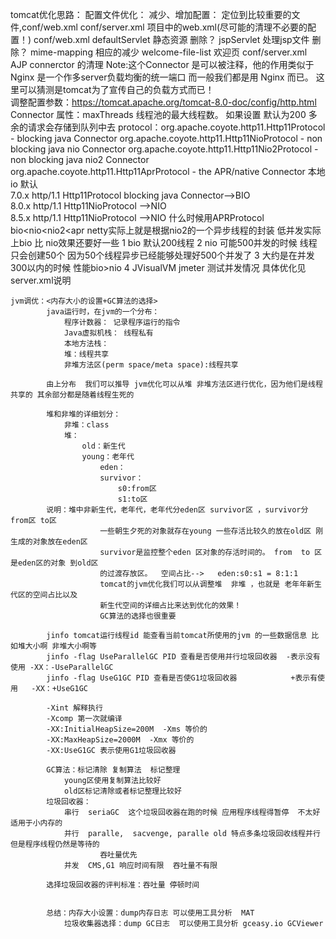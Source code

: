 tomcat优化思路：
    配置文件优化：
        减少、增加配置：
            定位到比较重要的文件,conf/web.xml  conf/server.xml   项目中的web.xml(尽可能的清理不必要的配置！)
            conf/web.xml    defaultServlet  静态资源  删除？
                            jspServlet 处理jsp文件  删除？
                            mime-mapping 相应的减少
                            welcome-file-list 欢迎页
            conf/server.xml AJP connerctor 的清理 <Connector port="8009" protocol="AJP/1.3" redirectPort="8443" />
                            Note:这个Connector 是可以被注释，他的作用类似于Nginx 是一个作多server负载均衡的统一端口 而一般我们都是用
                            		Nginx 而已。 这里可以猜测是tomcat为了宣传自己的负载方式而已！    
        调整配置参数：https://tomcat.apache.org/tomcat-8.0-doc/config/http.html
            <Connector port="8080" protocol="HTTP/1.1" connectionTimeout="20000" redirectPort="8443" />
            Connector 属性：maxThreads 线程池的最大线程数。 如果设置 默认为200  多余的请求会存储到队列中去
            protocol：org.apache.coyote.http11.Http11Protocol - blocking java  Connector
                      org.apache.coyote.http11.Http11NioProtocol - non blocking java nio Connector
                      org.apache.coyote.http11.Http11Nio2Protocol - non blocking java nio2 Connector
                      org.apache.coyote.http11.Http11AprProtocol - the APR/native Connector 本地io
                        默认  
                            7.0.x   http/1.1 Http11Protocol  blocking java  Connector-->BIO  
                            8.0.x   http/1.1 Http11NioProtocol -->NIO       
                            8.5.x   http/1.1 Http11NioProtocol -->NIO
            什么时候用APRProtocol 
                     bio<nio<nio2<apr           netty实际上就是根据nio2的一个异步线程的封装 
                     低并发实际上bio 比 nio效果还要好一些 
                     1 bio 默认200线程
                     2 nio 可能500并发的时候 线程只会创建50个 因为50个线程异步已经能够处理好500个并发了
                     3 大约是在并发300以内的时候  性能bio>nio
                     4 JVisualVM jmeter 测试并发情况
            具体优化见server.xml说明                    
            
    jvm调优：<内存大小的设置+GC算法的选择>
            java运行时，在jvm的一个分布：
                程序计数器： 记录程序运行的指令
                Java虚拟机栈： 线程私有
                本地方法栈：
                堆：线程共享
                非堆方法区(perm space/meta space):线程共享
            
            由上分布  我们可以推导 jvm优化可以从堆 非堆方法区进行优化，因为他们是线程共享的 其余部分都是随着线程生死的
            
            堆和非堆的详细划分：
                非堆：class 
                堆：
                    old：新生代
                    young：老年代
                        eden：
                        survivor：
                            s0:from区
                            s1:to区
            说明：堆中非新生代，老年代，老年代分eden区 survivor区 ，survivor分from区 to区 
                        一些朝生夕死的对象就存在young 一些存活比较久的放在old区 刚生成的对象放在eden区
                        survivor是监控整个eden 区对象的存活时间的。 from  to 区 是eden区的对象 到old区
                        的过渡存放区。  空间占比-->   eden:s0:s1 = 8:1:1 
                        tomcat的jvm优化我们可以从调整堆  非堆 ，也就是 老年年新生代区的空间占比以及
                        新生代空间的详细占比来达到优化的效果！           
                        GC算法的选择也很重要
                             
            jinfo tomcat运行线程id 能查看当前tomcat所使用的jvm 的一些数据信息 比如堆大小啊 非堆大小啊等
            jinfo -flag UseParallelGC PID 查看是否使用并行垃圾回收器  -表示没有使用 -XX：-UseParallelGC
            jinfo -flag UseG1GC PID 查看是否使G1垃圾回收器            +表示有使用   -XX：+UseG1GC
            
            -Xint 解释执行
            -Xcomp 第一次就编译
            -XX:InitialHeapSize=200M  -Xms 等价的
            -XX:MaxHeapSize=2000M  -Xmx 等价的
            -XX:UseG1GC 表示使用G1垃圾回收器
            
            GC算法：标记清除 复制算法  标记整理  
                young区使用复制算法比较好 
                old区标记清除或者标记整理比较好
            垃圾回收器：
                串行  seriaGC  这个垃圾回收器在跑的时候 应用程序线程得暂停  不太好   适用于小内存的
                并行  paralle,  sacvenge, paralle old 特点多条垃圾回收线程并行 但是程序线程仍然是等待的
                        吞吐量优先
                并发  CMS,G1 响应时间有限  吞吐量不有限
                
            选择垃圾回收器的评判标准：吞吐量 停顿时间
            
            
            总结：内存大小设置：dump内存日志 可以使用工具分析  MAT
                垃圾收集器选择：dump GC日志  可以使用工具分析 gceasy.io GCViewer
            
                    
                 